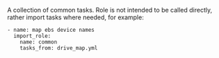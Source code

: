 A collection of common tasks.  Role is not intended to be called directly,
rather import tasks where needed, for example:

```
- name: map ebs device names
  import_role:
    name: common
    tasks_from: drive_map.yml
```
